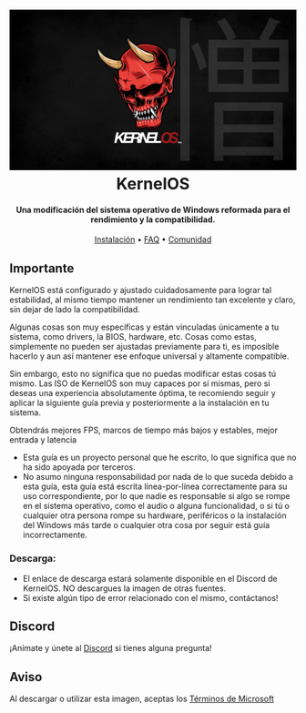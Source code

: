 <h1 align="center">
<img src="https://github.com/Velytics/KernelOS/blob/main/img/Wallpaper.jpg" alt="Banner"</img>
  <br>
  KernelOS
  <br>
</h1>
<h4 align="center">Una modificación del sistema operativo de Windows reformada para el rendimiento y la compatibilidad.</h4>

<p align="center">
  <a href="https://github.com/Velytics/KernelOS/wiki/2.-Instalación">Instalación</a>
  •
  <a href="https://github.com/Velytics/KernelOS/wiki/1.-FAQ#contenido">FAQ</a>
  • 
  <a href="#Discord">Comunidad</a>
</p>

## Importante
KernelOS está configurado y ajustado cuidadosamente para lograr tal estabilidad, al mismo tiempo mantener un rendimiento tan excelente y claro, sin dejar de lado la compatibilidad. 

Algunas cosas son muy específicas y están vinculadas únicamente a tu sistema, como drivers, la BIOS, hardware, etc. Cosas como estas, simplemente no pueden ser ajustadas previamente para ti, es imposible hacerlo y aun así mantener ese enfoque universal y altamente compatible. 

Sin embargo, esto no significa que no puedas modificar estas cosas tú mismo. Las ISO de KernelOS son muy capaces por sí mismas, pero si deseas una experiencia absolutamente óptima, te recomiendo seguir y aplicar la siguiente guía previa y posteriormente a la instalación en tu sistema. 

Obtendrás mejores FPS, marcos de tiempo más bajos y estables, mejor entrada y latencia

- Esta guía es un proyecto personal que he escrito, lo que significa que no ha sido apoyada por terceros.
- No asumo ninguna responsabilidad por nada de lo que suceda debido a esta guía, esta guía está escrita línea-por-línea correctamente para su uso correspondiente, por lo que nadie es responsable si algo se rompe en el sistema operativo, como el audio o alguna funcionalidad, o si tú o cualquier otra persona rompe su hardware, periféricos o la instalación del Windows más tarde o cualquier otra cosa por seguir está guía incorrectamente.

### Descarga:

- El enlace de descarga estará solamente disponible en el Discord de KernelOS. NO descargues la imagen de otras fuentes.
- Si existe algún tipo de error relacionado con el mismo, contáctanos!

## Discord
¡Anímate y únete al [Discord]([http://dsc.gg/kernelos]) si tienes alguna pregunta!

## Aviso
Al descargar o utilizar esta imagen, aceptas los [Términos de Microsoft](https://www.microsoft.com/en-us/Useterms/Retail/Windows/10/UseTerms_Retail_Windows_10_Spanish.htm)
